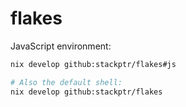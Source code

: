 # flakes

JavaScript environment:

```bash
nix develop github:stackptr/flakes#js

# Also the default shell:
nix develop github:stackptr/flakes
```
